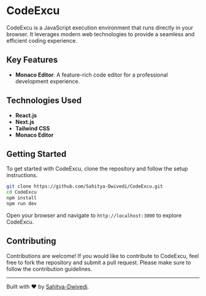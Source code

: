 # CodeExcu

CodeExcu is a JavaScript execution environment that runs directly in your browser. It leverages modern web technologies to provide a seamless and efficient coding experience.

## Key Features
- **Monaco Editor**: A feature-rich code editor for a professional development experience.

## Technologies Used
- **React.js**
- **Next.js**
- **Tailwind CSS**
- **Monaco Editor**

## Getting Started
To get started with CodeExcu, clone the repository and follow the setup instructions.

```bash
git clone https://github.com/Sahitya-Dwivedi/CodeExcu.git
cd CodeExcu
npm install
npm run dev
```

Open your browser and navigate to `http://localhost:3000` to explore CodeExcu.

## Contributing
Contributions are welcome! If you would like to contribute to CodeExcu, feel free to fork the repository and submit a pull request. Please make sure to follow the contribution guidelines.

---

Built with ❤️ by [Sahitya-Dwivedi](https://github.com/Sahitya-Dwivedi).